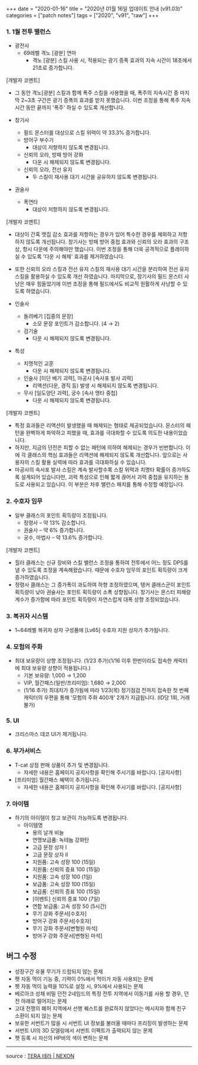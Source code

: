 +++
date = "2020-01-16"
title = "2020년 01월 16일 업데이트 안내 (v91.03)"
categories = ["patch notes"]
tags = ["2020", "v91", "raw"]
+++

### 1. 1월 전투 밸런스
- 광전사
  - 69레벨 격노 [광분] 연마
    - 격노 [광분] 스킬 사용 시, 적용되는 광기 증폭 효과의 지속 시간이 18초에서 21초로 증가합니다.

[개발자 코멘트]
- 그 동안 격노[광분] 스킬과 함께 폭주 스킬을 사용했을 때, 폭주의 지속시간 중 마지막 2~3초 구간은 광기 증폭의 효과를 받지 못했습니다. 이번 조정을 통해 폭주 지속시간 동안 끝까지 '폭주' 하실 수 있도록 개선합니다.

- 창기사
  - 필드 몬스터를 대상으로 스킬 위력이 약 33.3% 증가합니다.
  - 방어구 부수기
    - 대상이 저항하지 않도록 변경됩니다.
  - 신뢰의 오라, 방패 방어 강화
    - 다운 시 해제되지 않도록 변경됩니다.
  - 신뢰의 오라, 전선 유지
    - 두 스킬이 재사용 대기 시간을 공유하지 않도록 변경됩니다.
- 권술사
  - 폭연타
    - 대상이 저항하지 않도록 변경됩니다.

[개발자 코멘트]
- 대상이 간혹 맷집 감소 효과를 저항하는 경우가 있어 특수한 경우를 제외하고 저항하지 않도록 개선됩니다. 창기사는 방패 방어 중첩 효과와 신뢰의 오라 효과의 구조 상, 항시 다운에 주의해야만 했습니다. 이번 조정을 통해 더욱 공격적으로 플레이하실 수 있도록 '다운 시 해제' 효과를 제거하였습니다.
- 또한 신뢰의 오라 스킬과 전선 유지 스킬의 재사용 대기 시간을 분리하여 전선 유지 스킬을 활용하실 수 있도록 개선 하였습니다. 마지막으로, 창기사의 필드 몬스터 사냥은 매우 힘들었기에 이번 조정을 통해 필드에서도 비교적 원활하게 사냥할 수 있도록 하였습니다.

- 인술사
  - 돌려베기 [집중의 문장]
    - 소모 문장 포인트가 감소합니다. (4 → 2)
  - 검기술
    - 다운 시 해제되지 않도록 변경됩니다.
- 특성
  - 치명적인 교훈
    - 다운 시 해제되지 않도록 변경됩니다.
  - 인술사 [이단 베기 괴력], 마공사 [속사포 발사 괴력]
    - 리액션(다운, 경직 등) 발생 시 해제되지 않도록 변경됩니다.
  - 무사 [일도양단 괴력], 궁수 [속사 맹타 중첩]
    - 다운 시 해제되지 않도록 변경됩니다.

[개발자 코멘트]
- 특정 효과들은 리액션이 발생했을 때 해제되는 형태로 제공되었습니다. 몬스터의 패턴을 완벽하게 파악하고 피했을 때, 효과를 극대화할 수 있도록 의도한 내용이었습니다.
- 하지만, 지금의 던전은 피할 수 없는 패턴에 의하여 해제되는 경우가 빈번합니다. 이에 각 클래스의 핵심 효과들은 리액션에 해제되지 않도록 개선합니다. 앞으로는 사용자의 스킬 활용 실력에 따라 효과를 극대화하실 수 있습니다.
- 마공사의 속사포 발사 스킬은 계속 발사할수록 스킬 위력과 치명타 확률이 증가하도록 설계되어 있습니다만, 괴력 특성으로 인해 짧게 끊어서 괴력 중첩을 유지하는 용도로 사용되고 있습니다. 이 부분은 차후 밸런스 패치를 통해 수정할 예정입니다.

### 2. 수호자 임무
- 일부 클래스의 포인트 획득량이 조정됩니다.
  - 정령사 – 약 13% 감소합니다.
  - 권술사 – 약 6% 증가합니다.
  - 궁수, 마법사 – 약 13.6% 증가합니다.

[개발자 코멘트]
- 힐러 클래스는 신규 장비와 스킬 밸런스 조정을 통하여 전투에서 어느 정도 DPS를 낼 수 있도록 조정을 계속해왔습니다. 때문에 수호자 임무의 포인트 획득량이 크게 증가하였습니다.
- 정령사 클래스는 그 증가폭이 과도하여 하향 조정하였으며, 탱커 클래스군이 포인트 획득량이 낮아 권술사는 포인트 획득량이 소폭 상향됩니다. 창기사는 몬스터 피해량 계수가 증가함에 따라 포인트 획득량이 자연스럽게 대폭 상향 조정되었습니다.

### 3. 복귀자 시스템
- 1~64레벨 복귀자 상자 구성품에 [Lv65] 수호자 지원 상자가 추가됩니다.

### 4. 모험의 주화
- 최대 보유량이 상향 조정됩니다. (1/23 추가)(1/16 이후 한번이라도 접속한 캐릭터에 최대 보유량 상향이 적용됩니다.)
  - 기본 보유량: 1,000 → 1,200
  - VIP, 월간패스(일반/프리미엄): 1,680 → 2,000
  - (1/16 추가) 최대치가 증가됨에 따라 1/23(목) 정기점검 전까지 접속한 첫 번째 캐릭터의 우편을 통해 '모험의 주화 400개' 2개가 지급됩니다. (ID당 1회, 거래 불가)

### 5. UI
- 크리스마스 데코 UI가 제거됩니다.

### 6. 부가서비스
- T-cat 상점 판매 상품이 추가 및 변경됩니다.
  - 자세한 내용은 홈페이지 공지사항을 확인해 주시기를 바랍니다. [공지사항]
- [프리미엄] 월간패스 혜택이 추가됩니다.
  - 자세한 내용은 홈페이지 공지사항을 확인해 주시기를 바랍니다. [공지사항]

### 7. 아이템
- 하기의 아이템이 창고 보관이 가능하도록 변경됩니다.
  - 아이템명
    - 용의 날개 비늘
    - 연맹보급품: 녹테늄 강화탄
    - 고급 문장 상자 I
    - 고급 문장 상자 II
    - 지원품: 고속 성장 100 (15일)
    - 지원품: 신뢰의 증표 100 (15일)
    - 지원품: 고속 성장 100 (1일)
    - 보급품: 고속 성장 100 (15일)
    - 보급품: 신뢰의 증표 100 (15일)
    - [이벤트] 신뢰의 증표 100 (7일)
    - 연합 보급품: 고속 성장 50 (5시간)
    - 무기 강화 주문서[수호자]
    - 방어구 강화 주문서[수호자]
    - 무기 강화 주문서[변형된 마석]
    - 방어구 강화 주문서[변형된 마석]

## 버그 수정

- 성장구간 유물 무기가 드랍되지 않는 문제
- 펫 자동 먹이 기능 중, 기력이 0%에서 먹이가 자동 사용되는 문제
- 펫 자동 먹이 능력을 10%로 설정 시, 9%에서 사용되는 문제
- 베르아크 성채 비밀 던전 2네임드의 특정 전투 지역에서 이동기를 사용 할 경우, 던전 아래로 떨어지는 문제
- 고대 전쟁의 폐허 지역에서 선행 퀘스트를 완료하지 않았다는 메시지와 함께 친구 소환이 되지 않는 문제
- 보유한 서번트가 많을 시 서번트 UI 정보를 불러올 때마다 프리징이 발생하는 문제
- 서번트 UI의 3D 모델링에서 서번트 이펙트가 출력되지 않는 문제
- 펫 등록 시 자신의 HP바의 색이 변하는 문제

----

source : [TERA 테라 | NEXON](http://tera.nexon.com/news/update/view.aspx?n4articlesn=425)
